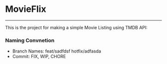 # MovieFlix

---

This is the project for making a simple Movie Listing using TMDB API:

### Naming Convnetion

- Branch Names: feat/sadfdsf hotfix/adfasda
- Commit: FIX, WIP, CHORE
